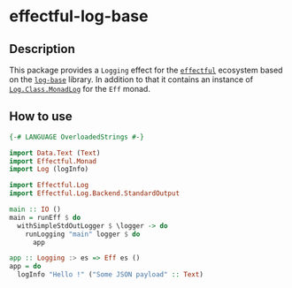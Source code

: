 # effectful-log-base

## Description

This package provides a `Logging` effect for the [`effectful`][effectful]
ecosystem based on the [`log-base`][log-base] library.
In addition to that it contains an instance of
[`Log.Class.MonadLog`](https://hackage.haskell.org/package/log-base-0.10.0.1/docs/Log-Class.html#t:MonadLog)
for the `Eff` monad.

## How to use


```haskell
{-# LANGUAGE OverloadedStrings #-}

import Data.Text (Text)
import Effectful.Monad
import Log (logInfo)

import Effectful.Log
import Effectful.Log.Backend.StandardOutput

main :: IO ()
main = runEff $ do
  withSimpleStdOutLogger $ \logger -> do
    runLogging "main" logger $ do
      app

app :: Logging :> es => Eff es ()
app = do
  logInfo "Hello !" ("Some JSON payload" :: Text)
```

[effectful]: https://github.com/arybczak/effectful
[log-base]: https://hackage.haskell.org/package/log-base
